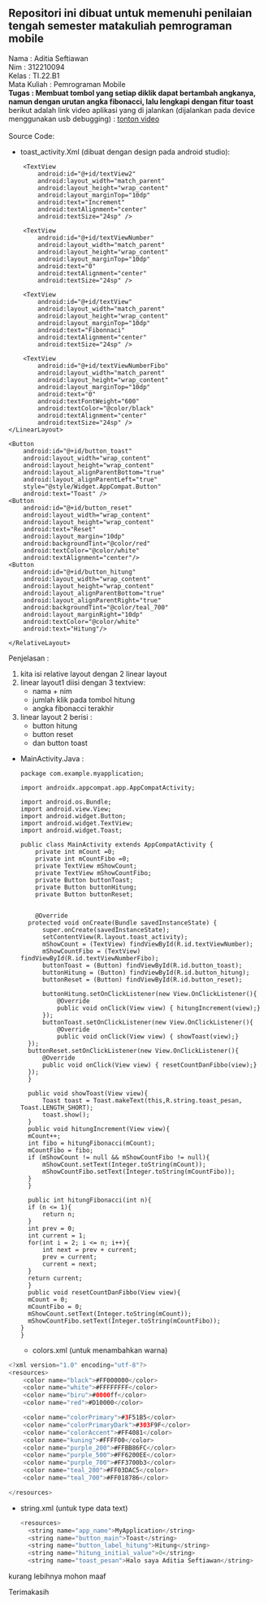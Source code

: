 ## **Repositori ini dibuat untuk memenuhi penilaian tengah semester matakuliah pemrograman mobile**  
Nama : Aditia Seftiawan  
Nim : 312210094  
Kelas : TI.22.B1  
Mata Kuliah : Pemrograman Mobile  
**Tugas : Membuat tombol yang setiap diklik dapat bertambah angkanya, namun dengan urutan angka fibonacci, lalu lengkapi dengan fitur toast**  
berikut adalah link video aplikasi yang di jalankan (dijalankan pada device menggunakan usb debugging) : [tonton video](https://youtu.be/uteJoBawN_Y)  
<br>
Source Code:  
* toast_activity.Xml (dibuat dengan design pada android studio):
  
<?xml version="1.0" encoding="utf-8"?>
<RelativeLayout xmlns:android="http://schemas.android.com/apk/res/android"
    android:layout_width="match_parent"
    android:layout_height="match_parent">
    <LinearLayout
        android:layout_width="match_parent"
        android:layout_height="match_parent"
        android:gravity="center"
        android:background="#eeeeee"
        android:orientation="vertical"
        android:padding="40dp"
        android:paddingRight="40dp">

        <TextView
            android:id="@+id/textView2"
            android:layout_width="match_parent"
            android:layout_height="wrap_content"
            android:layout_marginTop="10dp"
            android:text="Increment"
            android:textAlignment="center"
            android:textSize="24sp" />

        <TextView
            android:id="@+id/textViewNumber"
            android:layout_width="match_parent"
            android:layout_height="wrap_content"
            android:layout_marginTop="10dp"
            android:text="0"
            android:textAlignment="center"
            android:textSize="24sp" />

        <TextView
            android:id="@+id/textView"
            android:layout_width="match_parent"
            android:layout_height="wrap_content"
            android:layout_marginTop="10dp"
            android:text="Fibonnaci"
            android:textAlignment="center"
            android:textSize="24sp" />

        <TextView
            android:id="@+id/textViewNumberFibo"
            android:layout_width="match_parent"
            android:layout_height="wrap_content"
            android:layout_marginTop="10dp"
            android:text="0"
            android:textFontWeight="600"
            android:textColor="@color/black"
            android:textAlignment="center"
            android:textSize="24sp" />
    </LinearLayout>

    <Button
        android:id="@+id/button_toast"
        android:layout_width="wrap_content"
        android:layout_height="wrap_content"
        android:layout_alignParentBottom="true"
        android:layout_alignParentLeft="true"
        style="@style/Widget.AppCompat.Button"
        android:text="Toast" />
    <Button
        android:id="@+id/button_reset"
        android:layout_width="wrap_content"
        android:layout_height="wrap_content"
        android:text="Reset"
        android:layout_margin="10dp"
        android:backgroundTint="@color/red"
        android:textColor="@color/white"
        android:textAlignment="center"/>
    <Button
        android:id="@+id/button_hitung"
        android:layout_width="wrap_content"
        android:layout_height="wrap_content"
        android:layout_alignParentBottom="true"
        android:layout_alignParentRight="true"
        android:backgroundTint="@color/teal_700"
        android:layout_marginRight="10dp"
        android:textColor="@color/white"
        android:text="Hitung"/>
        
    </RelativeLayout>


Penjelasan :  
1. kita isi relative layout dengan 2 linear layout
2. linear layout1 diisi dengan 3 textview:
   * nama + nim
   * jumlah klik pada tombol hitung
   * angka fibonacci terakhir
3. linear layout 2 berisi :
   * button hitung
   * button reset
   * dan button toast  

* MainActivity.Java :

      package com.example.myapplication;

      import androidx.appcompat.app.AppCompatActivity;

      import android.os.Bundle;
      import android.view.View;
      import android.widget.Button;
      import android.widget.TextView;
      import android.widget.Toast;

      public class MainActivity extends AppCompatActivity {
          private int mCount =0;
          private int mCountFibo =0;
          private TextView mShowCount;
          private TextView mShowCountFibo;
          private Button buttonToast;
          private Button buttonHitung;
          private Button buttonReset;


          @Override
        protected void onCreate(Bundle savedInstanceState) {
            super.onCreate(savedInstanceState);
            setContentView(R.layout.toast_activity);
            mShowCount = (TextView) findViewById(R.id.textViewNumber);
            mShowCountFibo = (TextView) findViewById(R.id.textViewNumberFibo);
            buttonToast = (Button) findViewById(R.id.button_toast);
            buttonHitung = (Button) findViewById(R.id.button_hitung);
            buttonReset = (Button) findViewById(R.id.button_reset);

            buttonHitung.setOnClickListener(new View.OnClickListener(){
                @Override
                public void onClick(View view) { hitungIncrement(view);}
            });
            buttonToast.setOnClickListener(new View.OnClickListener(){
                @Override
                public void onClick(View view) { showToast(view);}
        });
        buttonReset.setOnClickListener(new View.OnClickListener(){
            @Override
            public void onClick(View view) { resetCountDanFibbo(view);}
        });
        }

        public void showToast(View view){
            Toast toast = Toast.makeText(this,R.string.toast_pesan, Toast.LENGTH_SHORT);
            toast.show();
        }
        public void hitungIncrement(View view){
        mCount++;
        int fibo = hitungFibonacci(mCount);
        mCountFibo = fibo;
        if (mShowCount != null && mShowCountFibo != null){
            mShowCount.setText(Integer.toString(mCount));
            mShowCountFibo.setText(Integer.toString(mCountFibo));
        }
        }

        public int hitungFibonacci(int n){
        if (n <= 1){
            return n;
        }
        int prev = 0;
        int current = 1;
        for(int i = 2; i <= n; i++){
            int next = prev + current;
            prev = current;
            current = next;
        }
        return current;
        }
        public void resetCountDanFibbo(View view){
        mCount = 0;
        mCountFibo = 0;
        mShowCount.setText(Integer.toString(mCount));
        mShowCountFibo.setText(Integer.toString(mCountFibo));
      }
      }

  * colors.xml (untuk menambahkan warna)
``` Java
<?xml version="1.0" encoding="utf-8"?>
<resources>
    <color name="black">#FF000000</color>
    <color name="white">#FFFFFFFF</color>
    <color name="biru">#0000ff</color>
    <color name="red">#D10000</color>

    <color name="colorPrimary">#3F51B5</color>
    <color name="colorPrimaryDark">#303F9F</color>
    <color name="colorAccent">#FF4081</color>
    <color name="kuning">#FFFF00</color>
    <color name="purple_200">#FFBB86FC</color>
    <color name="purple_500">#FF6200EE</color>
    <color name="purple_700">#FF3700b3</color>
    <color name="teal_200">#FF03DAC5</color>
    <color name="teal_700">#FF018786</color>

</resources>
```
* string.xml (untuk type data text)

  ``` Java
  <resources>
    <string name="app_name">MyApplication</string>
    <string name="button_main">Toast</string>
    <string name="button_label_hitung">Hitung</string>
    <string name="hitung_initial_value">0</string>
    <string name="toast_pesan">Halo saya Aditia Seftiawan</string>
</resources> 


kurang lebihnya mohon maaf 

Terimakasih
